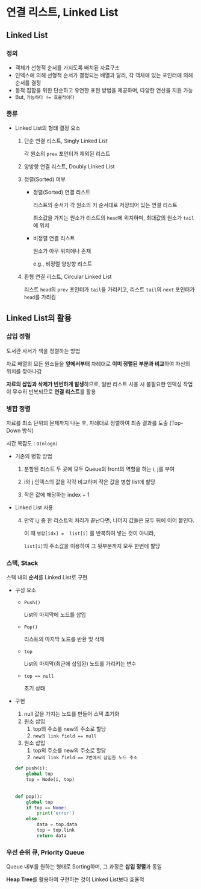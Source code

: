 # 연결 리스트, Linked List

## Linked List

### 정의

- 객체가 선형적 순서를 가지도록 배치된 자료구조
- 인덱스에 의해 선형적 순서가 결정되는 배열과 달리, 각 객체에 있는 포인터에 의해 순서를 결정
- 동적 집합을 위한 단순하고 유연한 표현 방법을 제공하며, 다양한 연산을 지원 가능
- But, `가능하다 != 효율적이다`



### 종류

- Linked List의 형태 결정 요소

  1. 단순 연결 리스트, Singly Linked List

     각 원소의 `prev` 포인터가 제외된 리스트

  2. 양방향 연결 리스트, Doubly Linked List

  3. 정렬(Sorted) 여부

     - 정렬(Sorted) 연결 리스트

       리스트의 순서가 각 원소의 키 순서대로 저장되어 있는 연결 리스트

       최소값을 가지는 원소가 리스트의 `head`에 위치하며, 최대값의 원소가 `tail`에 위치

     - 비정렬 연결 리스트

       원소가 아무 위치에나 존재

       e.g., 비정렬 양방향 리스트

  4. 환형 연결 리스트, Circular Linked List

     리스트 `head`의 `prev` 포인터가 `tail`을 가리키고, 리스트 `tail`의 `next` 포인터가` head`를 가리킴



## Linked List의 활용

### 삽입 정렬

도서관 사서가 책을 정렬하는 방법

자료 배열의 모든 원소들을 **앞에서부터** 차례대로 **이미 정렬된 부분과 비교**하여 자신의 위치를 찾아나감

**자료의 삽입과 삭제가 빈번하게 발생**하므로, 일반 리스트 사용 시 불필요한 인덱싱 작업이 무수히 반복되므로 **연결 리스트**를 활용



### 병합 정렬

자료를 최소 단위의 문제까지 나눈 후, 차례대로 정렬하여 최종 결과를 도출 (Top-Down 방식)

시간 복잡도 : `O(nlogn)`

- 기존의 병합 방법

  1. 분할된 리스트 두 곳에 모두 Queue의 front의 역할을 하는 i, j를 부여

  2. i와 j 인덱스의 값을 각각 비교하며 작은 값을 병합 list에 할당
  3. 작은 값에 해당하는 index + 1

- Linked List 사용

  4. 만약 i,j 중 한 리스트의 처리가  끝난다면, 나머지 값들은 모두 뒤에 이어 붙인다.

     이 때 `병합[idx] =  list[i]` 를 반복하여 넣는 것이 아니라,

     `list[i]`의 주소값을 이용하여 그 뒷부분까지 모두 한번에 할당



### 스택, Stack

스택 내의 **순서**를 Linked List로 구현

- 구성 요소

  - `Push()`

    List의 마지막에 노드를 삽입

  - `Pop()`

    리스트의 마지막 노드를 반환 및 삭제

  - `top`

    List의 마지막(최근에 삽입된) 노드를 가리키는 변수

  - `top == null`

    초기 상태

- 구현

  1. null 값을 가지는 노드를 만들어 스택 초기화
  2. 원소 삽입
     1. top의 주소를 new의 주소로 할당
     2. `new의 link field == null`
  3. 원소 삽입
     1. top의 주소를 new의 주소로 할당
     2. `new의 link field == 2번에서 삽입한 노드 주소`

  ```python
  def push(i):
      global top
      top = Node(i, top)
      
      
  def pop():
      global top
      if top == None:
          print('error')
      else:
          data = top.data
          top = top.link
          return data
  ```



### 우선 순위 큐, Priority Queue

Queue 내부를 원하는 형태로 Sorting하며, 그 과정은 **삽입 정렬**과 동일

**Heap Tree**를 활용하여 구현하는 것이 Linked List보다 효율적

